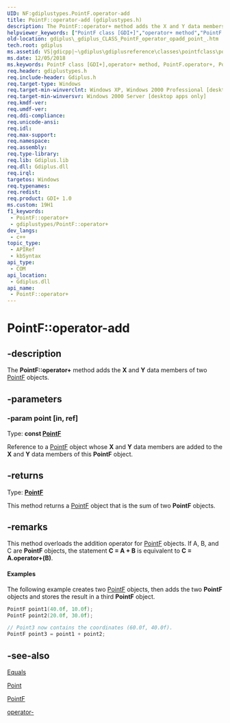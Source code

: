 ```yaml
---
UID: NF:gdiplustypes.PointF.operator-add
title: PointF::operator-add (gdiplustypes.h)
description: The PointF::operator+ method adds the X and Y data members of two PointF objects.
helpviewer_keywords: ["PointF class [GDI+]","operator+ method","PointF.operator+","PointF.operator+(const PointF&)","PointF.operator-add","PointF::operator+","PointF::operator-add","_gdiplus_CLASS_PointF_operator_opadd_point_","gdiplus._gdiplus_CLASS_PointF_operator_opadd_point_","operator+","operator+ method [GDI+]","operator+ method [GDI+]","PointF class"]
old-location: gdiplus\_gdiplus_CLASS_PointF_operator_opadd_point_.htm
tech.root: gdiplus
ms.assetid: VS|gdicpp|~\gdiplus\gdiplusreference\classes\pointfclass\pointfmethods\operatorplus_90point.htm
ms.date: 12/05/2018
ms.keywords: PointF class [GDI+],operator+ method, PointF.operator+, PointF.operator+(const PointF&), PointF.operator-add, PointF::operator+, PointF::operator-add, _gdiplus_CLASS_PointF_operator_opadd_point_, gdiplus._gdiplus_CLASS_PointF_operator_opadd_point_, operator+, operator+ method [GDI+], operator+ method [GDI+],PointF class
req.header: gdiplustypes.h
req.include-header: Gdiplus.h
req.target-type: Windows
req.target-min-winverclnt: Windows XP, Windows 2000 Professional [desktop apps only]
req.target-min-winversvr: Windows 2000 Server [desktop apps only]
req.kmdf-ver: 
req.umdf-ver: 
req.ddi-compliance: 
req.unicode-ansi: 
req.idl: 
req.max-support: 
req.namespace: 
req.assembly: 
req.type-library: 
req.lib: Gdiplus.lib
req.dll: Gdiplus.dll
req.irql: 
targetos: Windows
req.typenames: 
req.redist: 
req.product: GDI+ 1.0
ms.custom: 19H1
f1_keywords:
 - PointF::operator+
 - gdiplustypes/PointF::operator+
dev_langs:
 - c++
topic_type:
 - APIRef
 - kbSyntax
api_type:
 - COM
api_location:
 - Gdiplus.dll
api_name:
 - PointF::operator+
---
```


# PointF::operator-add


## -description

The <b>PointF::operator+</b> method adds the <b>X</b> and <b>Y</b> data members of two <a href="/windows/desktop/api/gdiplustypes/nl-gdiplustypes-pointf">PointF</a> objects.

## -parameters

### -param point [in, ref]

Type: <b>const <a href="/windows/desktop/api/gdiplustypes/nl-gdiplustypes-pointf">PointF</a></b>

Reference to a <a href="/windows/desktop/api/gdiplustypes/nl-gdiplustypes-pointf">PointF</a> object whose <b>X</b> and <b>Y</b> data members are added to the <b>X</b> and <b>Y</b> data members of this <b>PointF</b> object.

## -returns

Type: <b><a href="/windows/desktop/api/gdiplustypes/nl-gdiplustypes-pointf">PointF</a></b>

This method returns a <a href="/windows/desktop/api/gdiplustypes/nl-gdiplustypes-pointf">PointF</a> object that is the sum of two <b>PointF</b> objects.

## -remarks

This method overloads the addition operator for <a href="/windows/desktop/api/gdiplustypes/nl-gdiplustypes-pointf">PointF</a> objects. If A, B, and C are <b>PointF</b> objects, the statement <b>C = A + B</b> is equivalent to <b>C = A.operator+(B)</b>.


#### Examples



The following example creates two <a href="/windows/desktop/api/gdiplustypes/nl-gdiplustypes-pointf">PointF</a> objects, then adds the two <b>PointF</b> objects and stores the result in a third <b>PointF</b> object.


```cpp
PointF point1(40.0f, 10.0f);
PointF point2(20.0f, 30.0f);

// Point3 now contains the coordinates (60.0f, 40.0f).
PointF point3 = point1 + point2; 
```

## -see-also

<a href="/windows/desktop/api/gdiplustypes/nf-gdiplustypes-point-equals">Equals</a>



<a href="/windows/desktop/api/gdiplustypes/nl-gdiplustypes-point">Point</a>



<a href="/windows/desktop/api/gdiplustypes/nl-gdiplustypes-pointf">PointF</a>



<a href="/previous-versions/ms535009(v=vs.85)">operator-</a>


